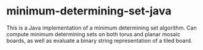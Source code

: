 # minimum-determining-set-java
This is a Java implementation of a minimum determining set algorithm. 
Can compute minimum determining sets on both torus and planar mosaic boards, as well as evaluate a binary string representation of a tiled board.
